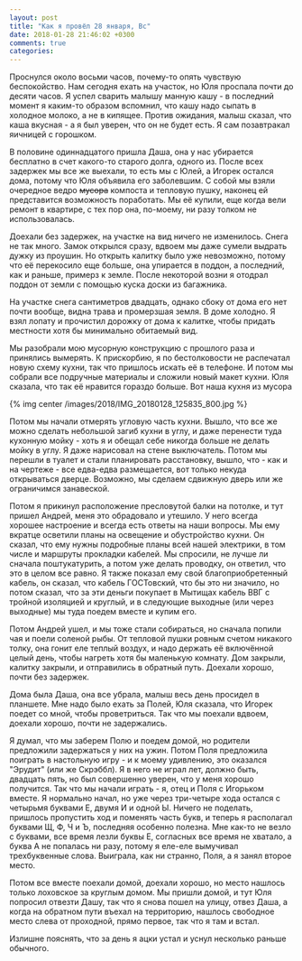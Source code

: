 ```yaml
---
layout: post
title: "Как я провёл 28 января, Вс"
date: 2018-01-28 21:46:02 +0300
comments: true
categories: 
---
```

Проснулся около восьми часов, почему-то опять чувствую беспокойство. Нам сегодня ехать на участок, но Юля проспала почти до десяти часов. Я успел сварить малышу манную кашу - в последний момент я каким-то образом вспомнил, что кашу надо сыпать в холодное молоко, а не в кипящее. Против ожидания, малыш сказал, что каша вкусная - а я был уверен, что он не будет есть. Я сам позавтракал яичницей с горошком.

В половине одиннадцатого пришла Даша, она у нас убирается бесплатно в счет какого-то старого долга, одного из. После всех задержек мы все же выехали, то есть мы с Юлей, а Игорек остался дома, потому что Юля объявила его заболевшим. С собой мы взяли очередное ведро ~~мусора~~ компоста и тепловую пушку, наконец ей представится возможность поработать. Мы её купили, еще когда вели ремонт в квартире, с тех пор она, по-моему, ни разу толком не использовалась.

Доехали без задержек, на участке на вид ничего не изменилось. Снега не так много. Замок открылся сразу, вдвоем мы даже сумели выдрать дужку из проушин. Но открыть калитку было уже невозможно, потому что её перекосило еще больше, она упирается в поддон, а последний, как и раньше, примерз к земле. После некоторой возни я отодрал поддон от земли с помощью куска доски из багажника.

На участке снега сантиметров двадцать, однако сбоку от дома его нет почти вообще, видна трава и промерзшая земля. В доме холодно. Я взял лопату и прочистил дорожку от дома к калитке, чтобы придать местности хотя бы минимально обитаемый вид.

Мы разобрали мою мусорную конструкцию с прошлого раза и принялись вымерять. К прискорбию, я по бестолковости не распечатал новую схему кухни, так что пришлось искать её в телефоне. И потом мы собрали все подручные материалы и сложили новый макет кухни. Юля сказала, что так её нравится гораздо больше. Вот наша кухня из мусора

{% img center /images/2018/IMG_20180128_125835_800.jpg %}

Потом мы начали отмерять угловую часть кухни. Вышло, что все же можно сделать небольшой загиб кухни в углу, и даже перенести туда кухонную мойку - хоть я и обещал себе никогда больше не делать мойку в углу. Я даже нарисовал на стене выключатель. Потом мы перешли в туалет и стали планировать расстановку, вышло, что - как и на чертеже - все едва-едва размещается, вот только некуда открываться дверце. Возможно, мы сделаем сдвижную дверь или же ограничимся занавеской.

Потом я прикинул расположение пресловутой балки на потолке, и тут пришел Андрей, меня это обрадовало и утешило. У него всегда хорошее настроение и всегда есть ответы на наши вопросы. Мы ему вкратце осветили планы на освещение и обустройство кухни. Он сказал, что ему нужны подробные планы всей нашей электрики, в том числе и маршруты прокладки кабелей. Мы спросили, не лучше ли сначала поштукатурить, а потом уже делать проводку, он ответил, что это в целом все равно. Я также показал ему свой благоприобретенный кабель, он сказал, что кабель ГОСТовский, что бы это ни значило, но потом сказал, что за эти деньги покупает в Мытищах кабель ВВГ с тройной изоляцией и круглый, и в следующие выходные (или через выходные) мы туда поедем вместе и купим его. 

Потом Андрей ушел, и мы тоже стали собираться, но сначала попили чая и поели соленой рыбы. От тепловой пушки ровным счетом никакого толку, она гонит еле теплый воздух, и надо держать её включённой целый день, чтобы нагреть хотя бы маленькую комнату. Дом закрыли, калитку закрыли, и отправились в обратный путь. Доехали хорошо, почти без задержек.

Дома была Даша, она все убрала, малыш весь день просидел в планшете. Мне надо было ехать за Полей, Юля сказала, что Игорек поедет со мной, чтобы проветриться. Так что мы поехали вдвоем, доехали хорошо, почти не задержались.

Я думал, что мы заберем Полю и поедем домой, но родители предложили задержаться у них на ужин. Потом Поля предложила поиграть в настольную игру - и к моему удивлению, это оказался "Эрудит" (или же Скрэббл). Я в него не играл лет, должно быть, двадцать пять, но был совершенно уверен, что у меня хорошо получится. Так что мы начали играть - я, отец и Поля с Игорьком вместе. Я нормально начал, но уже через три-четыре хода остался с четырьмя буквами Е, двумя И и одной Ы. Ничего не поделать, пришлось пропустить ход и поменять часть букв, и теперь я располагал буквами Щ, Ф, Ч и Ъ, последняя особенно полезна. Мне как-то не везло с буквами, все время лезли буквы Е, согласных все время не хватало, а буква А не попалась ни разу, потому я еле-еле вымучивал трехбуквенные слова. Выиграла, как ни странно, Поля, а я занял второе место.

Потом все вместе поехали домой, доехали хорошо, но место нашлось только лоховское за круглым домом. Мы пришли домой, и тут Юля попросил отвезти Дашу, так что я снова пошел на улицу, отвез Даша, а когда на обратном пути въехал на территорию, нашлось свободное место слева от проходной, прямо первое, так что я там и встал.

Излишне пояснять, что за день я ацки устал и уснул несколько раньше обычного.